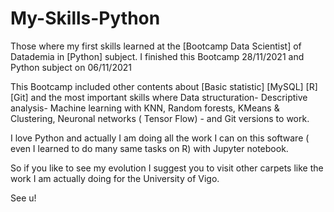 # My-Skills-Python

Those where my first skills learned at the [Bootcamp Data Scientist] of Datademia in [Python] subject. I finished this Bootcamp 28/11/2021 and Python subject on 06/11/2021

This Bootcamp included other contents about [Basic statistic] [MySQL] [R] [Git] and the most important skills where Data structuration- Descriptive analysis- 
Machine learning with KNN, Random forests, KMeans & Clustering, Neuronal networks ( Tensor Flow) - and Git versions to work.

I love Python and actually I am doing all the work I can on this software ( even I learned to do many same tasks on R) with Jupyter notebook. 

So if you like to see my evolution I suggest you to visit other carpets like the work I am actually doing for the University of Vigo. 

See u! 

